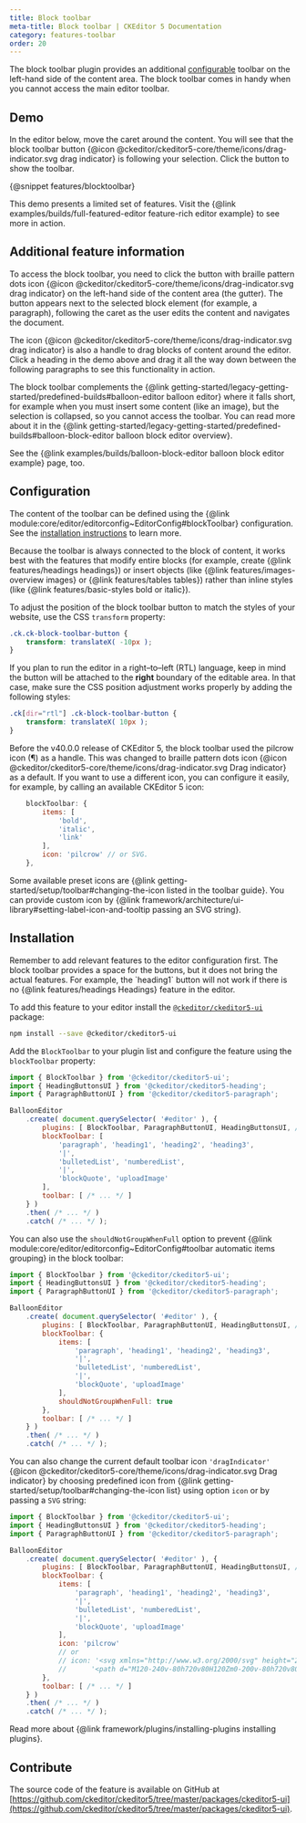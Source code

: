 ```yaml
---
title: Block toolbar
meta-title: Block toolbar | CKEditor 5 Documentation
category: features-toolbar
order: 20
---
```


The block toolbar plugin provides an additional [configurable](#configuration) toolbar on the left-hand side of the content area. The block toolbar comes in handy when you cannot access the main editor toolbar.

## Demo

<info-box hint>
	In the editor below, move the caret around the content. You will see that the block toolbar button {@icon @ckeditor/ckeditor5-core/theme/icons/drag-indicator.svg drag indicator}  is following your selection. Click the button to show the toolbar.
</info-box>

{@snippet features/blocktoolbar}

<info-box info>
	This demo presents a limited set of features. Visit the {@link examples/builds/full-featured-editor feature-rich editor example} to see more in action.
</info-box>

## Additional feature information

To access the block toolbar, you need to click the button with braille pattern dots icon {@icon @ckeditor/ckeditor5-core/theme/icons/drag-indicator.svg drag indicator} on the left-hand side of the content area (the gutter). The button appears next to the selected block element (for example, a paragraph), following the caret as the user edits the content and navigates the document.

The icon {@icon @ckeditor/ckeditor5-core/theme/icons/drag-indicator.svg drag indicator} is also a handle to drag blocks of content around the editor. Click a heading in the demo above and drag it all the way down between the following paragraphs to see this functionality in action.

The block toolbar complements the <!-- update to builder preset when ready-->{@link getting-started/legacy-getting-started/predefined-builds#balloon-editor balloon editor} where it falls short, for example when you must insert some content (like an image), but the selection is collapsed, so you cannot access the toolbar. You can read more about it in the {@link getting-started/legacy-getting-started/predefined-builds#balloon-block-editor balloon block editor overview}.

See the {@link examples/builds/balloon-block-editor balloon block editor example} page, too.

## Configuration

The content of the toolbar can be defined using the {@link module:core/editor/editorconfig~EditorConfig#blockToolbar} configuration. See the [installation instructions](#installation) to learn more.

<info-box hint>
	Because the toolbar is always connected to the block of content, it works best with the features that modify entire blocks (for example, create {@link features/headings headings}) or insert objects (like {@link features/images-overview images} or {@link features/tables tables}) rather than inline styles (like {@link features/basic-styles bold or italic}).
</info-box>

To adjust the position of the block toolbar button to match the styles of your website, use the CSS `transform` property:

```css
.ck.ck-block-toolbar-button {
	transform: translateX( -10px );
}
```

If you plan to run the editor in a right–to–left (RTL) language, keep in mind the button will be attached to the **right** boundary of the editable area. In that case, make sure the CSS position adjustment works properly by adding the following styles:

```css
.ck[dir="rtl"] .ck-block-toolbar-button {
	transform: translateX( 10px );
}
```

Before the v40.0.0 release of CKEditor 5, the block toolbar used the pilcrow icon (¶) as a handle. This was changed to braille pattern dots icon {@icon @ckeditor/ckeditor5-core/theme/icons/drag-indicator.svg Drag indicator} as a default. If you want to use a different icon, you can configure it easily, for example, by calling an available CKEditor&nbsp;5 icon:

```js
	blockToolbar: {
		items: [
			'bold',
			'italic',
			'link'
		],
		icon: 'pilcrow' // or SVG.
	},
```

Some available preset icons are {@link getting-started/setup/toolbar#changing-the-icon listed in the toolbar guide}. You can provide custom icon by {@link framework/architecture/ui-library#setting-label-icon-and-tooltip passing an SVG string}.

## Installation

<info-box hint>
	Remember to add relevant features to the editor configuration first. The block toolbar provides a space for the buttons, but it does not bring the actual features. For example, the `heading1` button will not work if there is no {@link features/headings Headings} feature in the editor.
</info-box>

To add this feature to your editor install the [`@ckeditor/ckeditor5-ui`](https://www.npmjs.com/package/@ckeditor/ckeditor5-ui) package:

```bash
npm install --save @ckeditor/ckeditor5-ui
```

Add the `BlockToolbar` to your plugin list and configure the feature using the `blockToolbar` property:

```js
import { BlockToolbar } from '@ckeditor/ckeditor5-ui';
import { HeadingButtonsUI } from '@ckeditor/ckeditor5-heading';
import { ParagraphButtonUI } from '@ckeditor/ckeditor5-paragraph';

BalloonEditor
	.create( document.querySelector( '#editor' ), {
		plugins: [ BlockToolbar, ParagraphButtonUI, HeadingButtonsUI, /* ... */ ],
		blockToolbar: [
			'paragraph', 'heading1', 'heading2', 'heading3',
			'|',
			'bulletedList', 'numberedList',
			'|',
			'blockQuote', 'uploadImage'
		],
		toolbar: [ /* ... */ ]
	} )
	.then( /* ... */ )
	.catch( /* ... */ );
```

You can also use the `shouldNotGroupWhenFull` option to prevent {@link module:core/editor/editorconfig~EditorConfig#toolbar automatic items grouping} in the block toolbar:

```js
import { BlockToolbar } from '@ckeditor/ckeditor5-ui';
import { HeadingButtonsUI } from '@ckeditor/ckeditor5-heading';
import { ParagraphButtonUI } from '@ckeditor/ckeditor5-paragraph';

BalloonEditor
	.create( document.querySelector( '#editor' ), {
		plugins: [ BlockToolbar, ParagraphButtonUI, HeadingButtonsUI, /* ... */ ],
		blockToolbar: {
			items: [
				'paragraph', 'heading1', 'heading2', 'heading3',
				'|',
				'bulletedList', 'numberedList',
				'|',
				'blockQuote', 'uploadImage'
			],
			shouldNotGroupWhenFull: true
		},
		toolbar: [ /* ... */ ]
	} )
	.then( /* ... */ )
	.catch( /* ... */ );
```

You can also change the current default toolbar icon `'dragIndicator'` {@icon @ckeditor/ckeditor5-core/theme/icons/drag-indicator.svg Drag indicator} by choosing predefined icon from {@link getting-started/setup/toolbar#changing-the-icon list} using option `icon` or by passing a `SVG` string:

```js
import { BlockToolbar } from '@ckeditor/ckeditor5-ui';
import { HeadingButtonsUI } from '@ckeditor/ckeditor5-heading';
import { ParagraphButtonUI } from '@ckeditor/ckeditor5-paragraph';

BalloonEditor
	.create( document.querySelector( '#editor' ), {
		plugins: [ BlockToolbar, ParagraphButtonUI, HeadingButtonsUI, /* ... */ ],
		blockToolbar: {
			items: [
				'paragraph', 'heading1', 'heading2', 'heading3',
				'|',
				'bulletedList', 'numberedList',
				'|',
				'blockQuote', 'uploadImage'
			],
			icon: 'pilcrow'
			// or
			// icon: '<svg xmlns="http://www.w3.org/2000/svg" height="24" viewBox="0 -960 960 960" width="24">' +
			//		'<path d="M120-240v-80h720v80H120Zm0-200v-80h720v80H120Zm0-200v-80h720v80H120Z"/></svg>'
		},
		toolbar: [ /* ... */ ]
	} )
	.then( /* ... */ )
	.catch( /* ... */ );
```

<info-box info>
	Read more about {@link framework/plugins/installing-plugins installing plugins}.
</info-box>

## Contribute

The source code of the feature is available on GitHub at [https://github.com/ckeditor/ckeditor5/tree/master/packages/ckeditor5-ui](https://github.com/ckeditor/ckeditor5/tree/master/packages/ckeditor5-ui).
